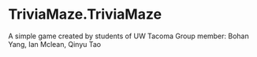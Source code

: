 # TriviaMaze.TriviaMaze
A simple game created by students of UW Tacoma
Group member: Bohan Yang, Ian Mclean, Qinyu Tao
